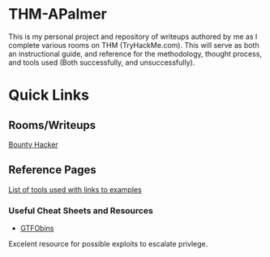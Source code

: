 ﻿# THM-APalmer

This is my personal project and repository of writeups authored by me as I complete various rooms on THM (TryHackMe.com). This will serve as both an instructional guide, and reference for the methodology, thought process, and tools used (Both successfully, and unsuccessfully).

# Quick Links

## Rooms/Writeups

[Bounty Hacker](https://github.com/alex-palmer616/THM-APalmer/tree/main/Rooms/bounty_hacker)

##  Reference Pages

[List of tools used with links to examples](https://github.com/alex-palmer616/THM-APalmer/blob/main/tools%20used%20by%20task/README.md)

### Useful Cheat Sheets and Resources

- [GTFObins](https://gtfobins.github.io/)

Excelent resource for possible exploits to escalate privlege.
